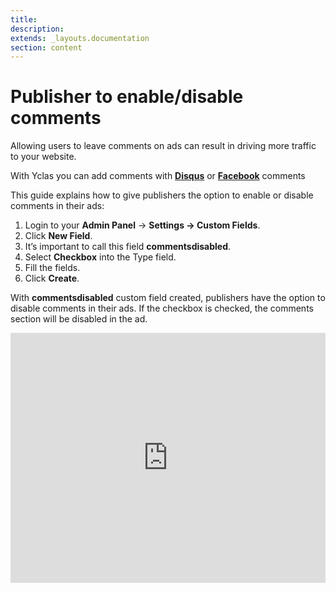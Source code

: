 ```yaml
---
title:
description:
extends: _layouts.documentation
section: content
---
```


 # Publisher to enable/disable comments

Allowing users to leave comments on ads can result in driving more traffic to your website. 

With Yclas you can add comments with **[Disqus](Publish-options-active-comments-with-disquse.md)** or **[Facebook](Publish-options-add-facebook-comments.md)** comments

This guide explains how to give publishers the option to enable or disable comments in their ads:

1.  Login to your **Admin Panel** ->  **Settings -> Custom Fields**.
2.  Click  **New Field**.
3.  It’s important to call this field  **commentsdisabled**.
4.  Select  **Checkbox**  into the Type field.
5.  Fill the fields.
6.  Click  **Create**.

With  **commentsdisabled**  custom field created, publishers have the option to disable comments in their ads. If the checkbox is checked, the comments section will be disabled in the ad.



 <iframe width="100%" height="400px" src="https://www.youtube.com/embed/_p--e9os0AY" title="Yclas video" frameborder="0" allow="accelerometer; autoplay; clipboard-write; encrypted-media; gyroscope; picture-in-picture" allowfullscreen></iframe>
